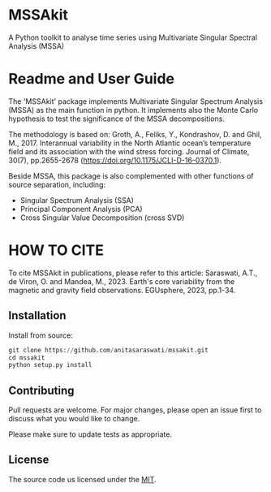 # MSSAkit
A Python toolkit to analyse time series using Multivariate Singular Spectral Analysis (MSSA)

# Readme and User Guide

The 'MSSAkit' package implements Multivariate Singular Spectrum Analysis (MSSA) as the main function in python. It implements also the Monte Carlo hypothesis to test the significance of the MSSA decompositions.

The methodology is based on:
Groth, A., Feliks, Y., Kondrashov, D. and Ghil, M., 2017. Interannual variability in the North Atlantic ocean’s temperature field and its association with the wind stress forcing. Journal of Climate, 30(7), pp.2655-2678 (https://doi.org/10.1175/JCLI-D-16-0370.1).

Beside MSSA, this package is also complemented with other functions of source separation, including:
- Singular Spectrum Analysis (SSA)
- Principal Component Analysis (PCA)
- Cross Singular Value Decomposition (cross SVD)

# HOW TO CITE
To cite MSSAkit in publications, please refer to this article:
Saraswati, A.T., de Viron, O. and Mandea, M., 2023. Earth's core variability from the magnetic and gravity field observations. EGUsphere, 2023, pp.1-34.

## Installation

Install from source:
```python
git clone https://github.com/anitasaraswati/mssakit.git
cd mssakit
python setup.py install
```

## Contributing

Pull requests are welcome. For major changes, please open an issue first
to discuss what you would like to change.

Please make sure to update tests as appropriate.

## License

The source code us licensed under the [MIT](https://choosealicense.com/licenses/mit/).
